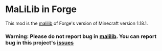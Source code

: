 MaLiLib in Forge
==============
This mod is the [malilib](https://github.com/maruohon) of Forge's version of Minecraft version 1.18.1.   


### Warning: Please do not report bug in [malilib](https://github.com/maruohon). You can report bug in this project's [issues](https://github.com/PlumeIS/malilib-forge/issues)


